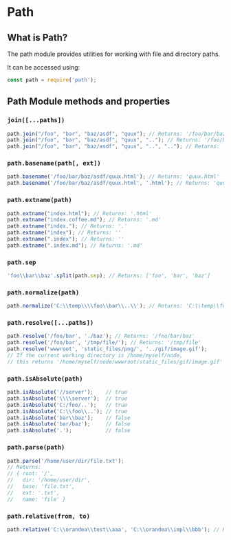 # Path

## What is Path?

The path module provides utilities for working with file and directory paths.

It can be accessed using:

```js
const path = require('path');
```

## Path Module methods and properties

### `join([...paths])`

```js
path.join("/foo", "bar", "baz/asdf", "quux"); // Returns: '/foo/bar/baz/asdf/quxx'
path.join("/foo", "bar", "baz/asdf", "quux", ".."); // Returns: '/foo/bar/baz/asdf'
path.join("/foo", "bar", "baz/asdf", "quux", "..", ".."); // Returns: '/foo/bar/baz'
```

### `path.basename(path[, ext])`

```js
path.basename('/foo/bar/baz/asdf/quux.html'); // Returns: 'quux.html'
path.basename('/foo/bar/baz/asdf/quux.html', '.html'); // Returns: 'quux'
```

### `path.extname(path)`

```js
path.extname("index.html"); // Returns: '.html'
path.extname("index.coffee.md"); // Returns: '.md'
path.extname("index."); // Returns: '.'
path.extname("index"); // Returns: ''
path.extname(".index"); // Returns: ''
path.extname(".index.md"); // Returns: '.md'
```

### `path.sep`

```js
'foo\\bar\\baz'.split(path.sep); // Returns: ['foo', 'bar', 'baz']
```

### `path.normalize(path)`

```js
path.normalize('C:\\temp\\\\foo\\bar\\..\\'); // Returns: 'C:\\temp\\foo\\'
```

### `path.resolve([...paths])`

```js
path.resolve('/foo/bar', './baz'); // Returns: '/foo/bar/baz'
path.resolve('/foo/bar', '/tmp/file/'); // Returns: '/tmp/file'
path.resolve('wwwroot', 'static_files/png/', '../gif/image.gif');
// If the current working directory is /home/myself/node,
// this returns '/home/myself/node/wwwroot/static_files/gif/image.gif'
```

### `path.isAbsolute(path)`

```js
path.isAbsolute('//server');    // true
path.isAbsolute('\\\\server');  // true
path.isAbsolute('C:/foo/..');   // true
path.isAbsolute('C:\\foo\\..'); // true
path.isAbsolute('bar\\baz');    // false
path.isAbsolute('bar/baz');     // false
path.isAbsolute('.');           // false
```

### `path.parse(path)`

```js
path.parse('/home/user/dir/file.txt');
// Returns:
// { root: '/',
//   dir: '/home/user/dir',
//   base: 'file.txt',
//   ext: '.txt',
//   name: 'file' }
```

### `path.relative(from, to)`

```js
path.relative('C:\\orandea\\test\\aaa', 'C:\\orandea\\impl\\bbb'); // Returns: '..\\..\\impl\\bbb'
```

